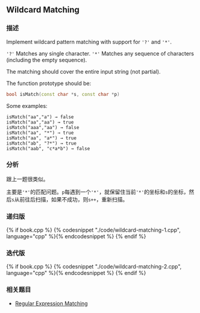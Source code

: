 ## Wildcard Matching


### 描述

Implement wildcard pattern matching with support for `'?'` and `'*'`.

`'?'` Matches any single character.
`'*'` Matches any sequence of characters (including the empty sequence).

The matching should cover the entire input string (not partial).

The function prototype should be:

```cpp
bool isMatch(const char *s, const char *p)
```

Some examples:

```
isMatch("aa","a") → false
isMatch("aa","aa") → true
isMatch("aaa","aa") → false
isMatch("aa", "*") → true
isMatch("aa", "a*") → true
isMatch("ab", "?*") → true
isMatch("aab", "c*a*b") → false
```


### 分析

跟上一题很类似。

主要是`'*'`的匹配问题。`p`每遇到一个`'*'`，就保留住当前`'*'`的坐标和`s`的坐标，然后`s`从前往后扫描，如果不成功，则`s++`，重新扫描。


### 递归版

{% if book.cpp %}
  {% codesnippet "./code/wildcard-matching-1.cpp", language="cpp" %}{% endcodesnippet %}
{% endif %}


### 迭代版

{% if book.cpp %}
  {% codesnippet "./code/wildcard-matching-2.cpp", language="cpp" %}{% endcodesnippet %}
{% endif %}


### 相关题目

* [Regular Expression Matching](regular-expression-matching.md)
